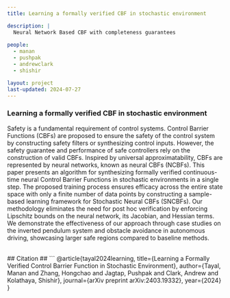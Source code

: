 ```yaml
---
title: Learning a formally verified CBF in stochastic environment

description: |
  Neural Network Based CBF with completeness guarantees
  
people:
  - manan
  - pushpak
  - andrewclark
  - shishir

layout: project
last-updated: 2024-07-27
---
```

### Learning a formally verified CBF in stochastic environment

Safety is a fundamental requirement of control systems. Control Barrier Functions (CBFs) are proposed to ensure the safety of the control system by constructing safety filters or synthesizing control inputs. However, the safety guarantee and performance of safe controllers rely on the construction of valid CBFs. Inspired by universal approximatability, CBFs are represented by neural networks, known as neural CBFs (NCBFs). This paper presents an algorithm for synthesizing formally verified continuous-time neural Control Barrier Functions in stochastic environments in a single step. The proposed training process ensures efficacy across the entire state space with only a finite number of data points by constructing a sample-based learning framework for Stochastic Neural CBFs (SNCBFs). Our methodology eliminates the need for post hoc verification by enforcing Lipschitz bounds on the neural network, its Jacobian, and Hessian terms. We demonstrate the effectiveness of our approach through case studies on the inverted pendulum system and obstacle avoidance in autonomous driving, showcasing larger safe regions compared to baseline methods.

<br/>
## Citation ##
```
        @article{tayal2024learning,
          title={Learning a Formally Verified Control Barrier Function in Stochastic Environment},
          author={Tayal, Manan and Zhang, Hongchao and Jagtap, Pushpak and Clark, Andrew and Kolathaya, Shishir},
          journal={arXiv preprint arXiv:2403.19332},
          year={2024}
        }
        
```
